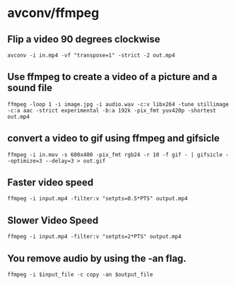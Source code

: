# avconv/ffmpeg

## Flip a video 90 degrees clockwise
    avconv -i in.mp4 -vf "transpose=1" -strict -2 out.mp4

## Use ffmpeg to create a video of a picture and a sound file
    ffmpeg -loop 1 -i image.jpg -i audio.wav -c:v libx264 -tune stillimage -c:a aac -strict experimental -b:a 192k -pix_fmt yuv420p -shortest out.mp4

## convert a video to gif using ffmpeg and gifsicle
    ffmpeg -i in.mov -s 600x400 -pix_fmt rgb24 -r 10 -f gif - | gifsicle --optimize=3 --delay=3 > out.gif

## Faster video speed
    ffmpeg -i input.mp4 -filter:v "setpts=0.5*PTS" output.mp4

## Slower Video Speed
    ffmpeg -i input.mp4 -filter:v "setpts=2*PTS" output.mp4

## You remove audio by using the -an flag.
    ffmpeg -i $input_file -c copy -an $output_file

